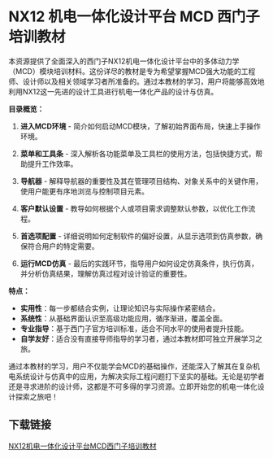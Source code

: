 # NX12 机电一体化设计平台 MCD 西门子培训教材

本资源提供了全面深入的西门子NX12机电一体化设计平台中的多体动力学（MCD）模块培训材料。这份详尽的教材是专为希望掌握MCD强大功能的工程师、设计师以及相关领域学习者所准备的。通过本教材的学习，用户将能够高效地利用NX12这一先进的设计工具进行机电一体化产品的设计与仿真。

**目录概览：**

1. **进入MCD环境** - 简介如何启动MCD模块，了解初始界面布局，快速上手操作环境。
   
2. **菜单和工具条** - 深入解析各功能菜单及工具栏的使用方法，包括快捷方式，帮助提升工作效率。

3. **导航器** - 解释导航器的重要性及其在管理项目结构、对象关系中的关键作用，使用户能更有序地浏览与控制项目元素。

4. **客户默认设置** - 教导如何根据个人或项目需求调整默认参数，以优化工作流程。

5. **首选项配置** - 详细说明如何定制软件的偏好设置，从显示选项到仿真参数，确保符合用户的特定需要。

6. **运行MCD仿真** - 最后的实践环节，指导用户如何设定仿真条件，执行仿真，并分析仿真结果，理解仿真过程对设计验证的重要性。

**特点：**
- **实用性**：每一步都结合实例，让理论知识与实际操作紧密结合。
- **系统性**：从基础界面认识至高级功能应用，循序渐进，覆盖全面。
- **专业指导**：基于西门子官方培训标准，适合不同水平的使用者提升技能。
- **自学友好**：适合没有直接导师指导的学习者，通过本教材即可独立开展学习之旅。

通过本教材的学习，用户不仅能学会MCD的基础操作，还能深入了解其在复杂机电系统设计与仿真中的应用，为解决实际工程问题打下坚实的基础。无论是初学者还是寻求进阶的设计师，这都是不可多得的学习资源。立即开始您的机电一体化设计探索之旅吧！

## 下载链接

[NX12机电一体化设计平台MCD西门子培训教材](https://pan.quark.cn/s/4d4d7d84a919)